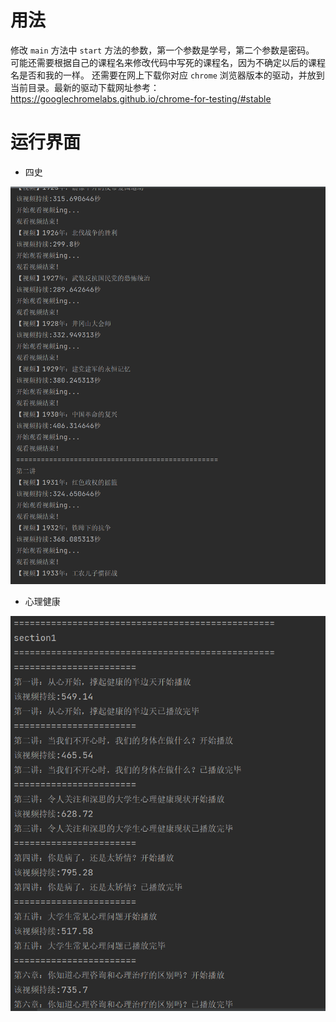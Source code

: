 # 用法
修改 `main` 方法中 `start` 方法的参数，第一个参数是学号，第二个参数是密码。
可能还需要根据自己的课程名来修改代码中写死的课程名，因为不确定以后的课程名是否和我的一样。
还需要在网上下载你对应 `chrome` 浏览器版本的驱动，并放到当前目录。最新的驱动下载网址参考：https://googlechromelabs.github.io/chrome-for-testing/#stable
# 运行界面
- 四史

![](imgs/4e351049f06c728777a77277ee4b244.png)

- 心理健康

![](imgs/1701456359258.png)